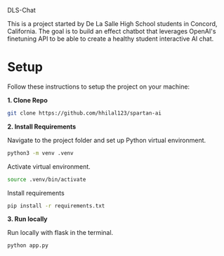 DLS-Chat

This is a project started by De La Salle High School students in Concord, California. The goal is to build an effect chatbot that leverages OpenAI's finetuning API to be able to create a healthy student interactive AI chat.

# Setup

Follow these instructions to setup the project on your machine:

**1. Clone Repo**

```zsh
git clone https://github.com/hhilal123/spartan-ai
```

**2. Install Requirements**

Navigate to the project folder and set up Python virtual environment.

```zsh
python3 -m venv .venv
```

Activate virtual environment.

```zsh
source .venv/bin/activate
```

Install requirements

```zsh
pip install -r requirements.txt
```

**3. Run locally**

Run locally with flask in the terminal.

```zsh
python app.py
```
